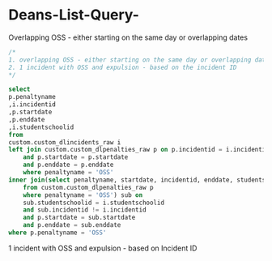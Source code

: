 # Deans-List-Query-

Overlapping OSS - either starting on the same day or overlapping dates 

```SQL
/* 
1. overlapping OSS - either starting on the same day or overlapping dates
2. 1 incident with OSS and expulsion - based on the incident ID
*/

select 
p.penaltyname
,i.incidentid
,p.startdate
,p.enddate
,i.studentschoolid
from
custom.custom_dlincidents_raw i 
left join custom.custom_dlpenalties_raw p on p.incidentid = i.incidentid
	and p.startdate = p.startdate
	and p.enddate = p.enddate
	where penaltyname = 'OSS'
inner join(select penaltyname, startdate, incidentid, enddate, studentschoolid
	from custom.custom_dlpenalties_raw p 
	where penaltyname = 'OSS') sub on
	sub.studentschoolid = i.studentschoolid 
	and sub.incidentid != i.incidentid 
	and p.startdate = sub.startdate
	and p.enddate = sub.enddate
where p.penaltyname = 'OSS'
```

1 incident with OSS and expulsion - based on Incident ID

